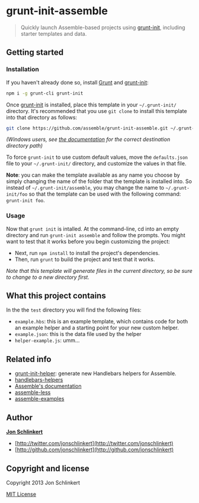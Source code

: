 # grunt-init-assemble

> Quickly launch Assemble-based projects using [grunt-init][], including starter templates and data.


## Getting started

### Installation
If you haven't already done so, install [Grunt][grunt] and [grunt-init][]:

``` bash
npm i -g grunt-cli grunt-init
```

Once [grunt-init][] is installed, place this template in your `~/.grunt-init/` directory. It's recommended that you use `git clone` to install this template into that directory as follows:

``` bash
git clone https://github.com/assemble/grunt-init-assemble.git ~/.grunt-init/assemble
```

_(Windows users, see [the documentation][grunt-init] for the correct destination directory path)_

To force `grunt-init` to use custom default values, move the `defaults.json` file to your `~/.grunt-init/` directory, and customize the values in that file.

**Note**: you can make the template available as any name you choose by simply changing the name of the folder that the template is installed into. So instead of `~/.grunt-init/assemble`, you may change the name to `~/.grunt-init/foo` so that the template can be used with the following command: `grunt-init foo`.

### Usage
Now that `grunt init` is intalled. At the command-line, cd into an empty directory and run `grunt-init assemble` and follow the prompts. You might want to test that it works before you begin customizing the project:

 * Next, run `npm install` to install the project's dependencies.
* Then, run `grunt` to build the project and test that it works.

_Note that this template will generate files in the current directory, so be sure to change to a new directory first._


## What this project contains

In the the `test` directory you will find the following files:

* `example.hbs`: this is an example template, which contains code for both an example helper and a starting point for your new custom helper.
* `example.json`: this is the data file used by the helper
* `helper-example.js`: umm...


## Related info

* [grunt-init-helper](https://github.com/assemble/grunt-init-helper): generate new Handlebars helpers for Assemble.
* [handlebars-helpers](https://github.com/assemble/handlebars-helpers)
* [Assemble's documentation](http://assemble.io)
* [assemble-less](https://github.com/assemble/assemble-less)
* [assemble-examples](https://github.com/assemble/assemble-examples)


## Author

**[Jon Schlinkert](http://github.com/jonschlinkert)**

+ [http://twitter.com/jonschlinkert](http://twitter.com/jonschlinkert)
+ [http://github.com/jonschlinkert](http://github.com/jonschlinkert)


## Copyright and license
Copyright 2013 Jon Schlinkert

[MIT License](LICENSE-MIT)


[grunt]: http://gruntjs.com
[grunt-init]: http://gruntjs.com/project-scaffolding#installing-templates
